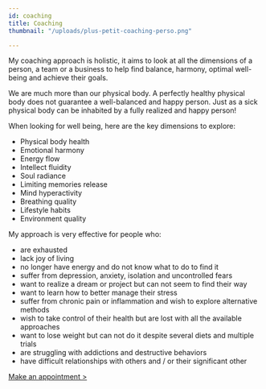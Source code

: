 ```yaml
---
id: coaching
title: Coaching
thumbnail: "/uploads/plus-petit-coaching-perso.png"

---
```

My coaching approach is holistic, it aims to look at all the dimensions of a person, a team or a business to help find balance, harmony, optimal well-being and achieve their goals.

We are much more than our physical body. A perfectly healthy physical body does not guarantee a well-balanced and happy person. Just as a sick physical body can be inhabited by a fully realized and happy person!

When looking for well being, here are the key dimensions to explore:

* Physical body health
* Emotional harmony
* Energy flow
* Intellect fluidity
* Soul radiance
* Limiting memories release
* Mind hyperactivity
* Breathing quality
* Lifestyle habits
* Environment quality

My approach is very effective for people who:

* are exhausted
* lack joy of living
* no longer have energy and do not know what to do to find it
* suffer from depression, anxiety, isolation and uncontrolled fears
* want to realize a dream or project but can not seem to find their way
* want to learn how to better manage their stress
* suffer from chronic pain or inflammation and wish to explore alternative methods
* wish to take control of their health but are lost with all the available approaches
* want to lose weight but can not do it despite several diets and multiple trials
* are struggling with addictions and destructive behaviors
* have difficult relationships with others and / or their significant other

[Make an appointment >](https://www.gorendezvous.com/homepage/111690)
